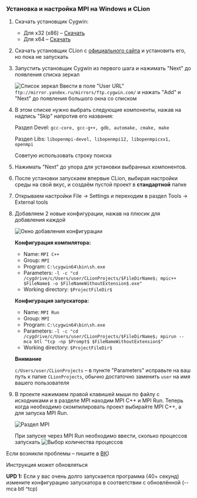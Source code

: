 ### Установка и настройка MPI на Windows и CLion

1. Скачать установщик Cygwin:

	* Для x32 (x86) – [Скачать](https://cygwin.com/setup-x86.exe)
	* Для x64          – [Скачать](https://cygwin.com/setup-x86_64.exe)

2. Скачать установщик CLion с [официального сайта](https://www.jetbrains.com/clion/download/download-thanks.html) и установить его, но пока не запускать

3. Запустить установщик Cygwin из первого шага и нажимать "Next" до появления списка зеркал

	![Список зеркал](https://github.com/justnero-ru/university/blob/master/semestr.05/%D0%A2%D0%A0%D0%A1%D0%B8%D0%9F%D0%92/%D0%98%D0%BD%D1%81%D1%82%D1%80%D1%83%D0%BA%D1%86%D0%B8%D1%8F/1.png)
	Ввести в поле "User URL" `ftp://mirror.yandex.ru/mirrors/ftp.cygwin.com/` и нажать "Add" и "Next" до появления большого окна со списком

4. В этом списке нужно выбрать следующие компоненты, нажав на надпись "Skip" напротив его названия:

	Раздел Devel: `gcc-core, gcc-g++, gdb, automake, cmake, make`

	Раздел Libs: `libopenmpi-devel, libopenmpi12, libopenmpicxx1, openmpi`

	Советую использовать строку поиска

5. Нажимать "Next" до упора для установки выбранных компонентов.

6. После установки запускаем впервые CLion, выбирая настройки среды на свой вкус, и создаём пустой проект в **стандартной** папке

7. Открываем настройки File -> Settings и переходим в раздел Tools -> External tools

8. Добавляем 2 новые конфигурации, нажав на плюсик для добавления каждой

	![Окно добавления конфигурации](https://github.com/justnero-ru/university/blob/master/semestr.05/%D0%A2%D0%A0%D0%A1%D0%B8%D0%9F%D0%92/%D0%98%D0%BD%D1%81%D1%82%D1%80%D1%83%D0%BA%D1%86%D0%B8%D1%8F/2.png)

	**Конфигурация компилятора:**
	* Name: `MPI C++`
	* Group: `MPI`
	* Program: `C:\cygwin64\bin\sh.exe`
	* Parameters: `-l -c "cd /cygdrive/c/Users/user/CLionProjects/$FileDirName$; mpic++ $FileName$ -o $FileNameWithoutExtension$.exe"`
	* Working directory: `$ProjectFileDir$`


	**Конфигурация запускатора:**
	* Name: `MPI Run`
	* Group: `MPI`
	* Program: `C:\cygwin64\bin\sh.exe`
 	* Parameters: `-l -c "cd /cygdrive/c/Users/user/CLionProjects/$FileDirName$; mpirun --mca btl ^tcp -np $Prompt$ $FileNameWithoutExtension$"`
	* Working directory: `$ProjectFileDir$`
	

	**Внимание**

	`с/Users/user/CLionProjects` – в пункте "Parameters" исправьте на ваш путь к папке `CLionProjects`, обычно достаточно заменить `user` на имя вашего пользователя

9. В проекте нажимаем правой клавишей мыши по файлу с исходниками и в разделе MPI находим MPI C++ и MPI Run. Теперь когда необходимо скомпилировать проект выбирайте MPI C++, а для запуска MPI Run.


	![Раздел MPI](https://github.com/justnero-ru/university/blob/master/semestr.05/%D0%A2%D0%A0%D0%A1%D0%B8%D0%9F%D0%92/%D0%98%D0%BD%D1%81%D1%82%D1%80%D1%83%D0%BA%D1%86%D0%B8%D1%8F/3.png)

	При запуске через MPI Run необходимо ввести, сколько процессов запускать
	![Выбор количества процессов](https://github.com/justnero-ru/university/blob/master/semestr.05/%D0%A2%D0%A0%D0%A1%D0%B8%D0%9F%D0%92/%D0%98%D0%BD%D1%81%D1%82%D1%80%D1%83%D0%BA%D1%86%D0%B8%D1%8F/4.png)

Если возникли проблемы – пишите в [ВК](http://vk.com/justnero_ru))

Инструкция может обновляться

**UPD 1:**
Если у вас очень долго запускается программа (40+ секунд) измените конфигурацию запускатора в соответствии с обновлённой (--mca btl ^tcp)
